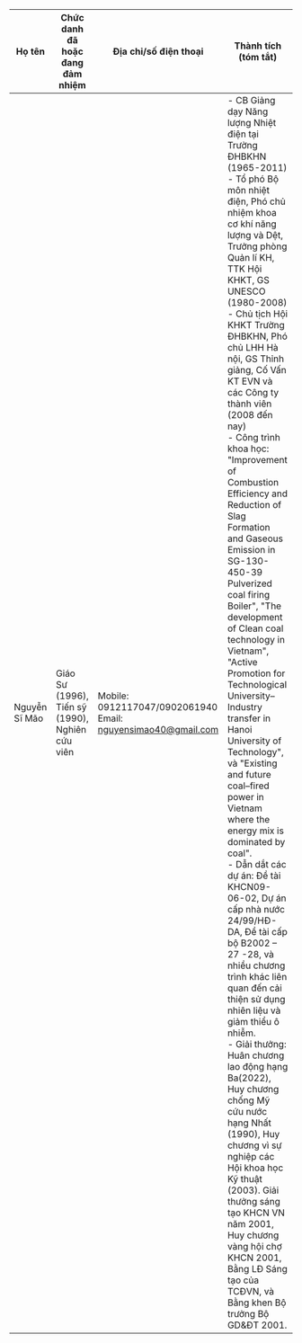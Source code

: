 | Họ tên        | Chức danh đã hoặc đang đảm nhiệm             | Địa chỉ/số điện thoại        | Thành tích (tóm tắt)                                                                                                                                                                                                                                                                                    |
|---------------|---------------------------------------------|------------------------------|-------------------------------------------------------------------------------------------------------------------------------------------------------------------------------------------------------------------------------------------------------------------------------------------------------------------------------------------------------------------|
| Nguyễn Sĩ Mão | Giáo Sư (1996), Tiến sỹ (1990), Nghiên cứu viên | Mobile: 0912117047/0902061940 <br> Email: nguyensimao40@gmail.com | - CB Giảng dạy Năng lượng Nhiệt điện tại Trường ĐHBKHN (1965-2011) <br> - Tổ phó Bộ môn nhiệt điện, Phó chủ nhiệm khoa cơ khí năng lượng và Dệt, Trưởng phòng Quản lí KH, TTK Hội KHKT, GS UNESCO (1980-2008) <br> - Chủ tịch Hội KHKT Trường ĐHBKHN, Phó chủ LHH Hà nội, GS Thỉnh giảng, Cố Vấn KT EVN và các Công ty thành viên (2008 đến nay) <br> - Công trình khoa học: "Improvement of Combustion Efficiency and Reduction of Slag Formation and Gaseous Emission in SG-130-450-39 Pulverized coal firing Boiler", "The development of Clean coal technology in Vietnam", "Active Promotion for Technological University–Industry transfer in Hanoi University of Technology", và "Existing and future coal–fired power in Vietnam where the energy mix is dominated by coal". <br> - Dẫn dắt các dự án: Đề tài KHCN09-06-02, Dự án cấp nhà nước 24/99/HĐ-DA, Đề tài cấp bộ B2002 – 27 -28, và nhiều chương trình khác liên quan đến cải thiện sử dụng nhiên liệu và giảm thiểu ô nhiễm. <br> - Giải thưởng: Huân chương lao động hạng Ba(2022), Huy chương chống Mỹ cứu nước hạng Nhất (1990), Huy chương vì sự nghiệp các Hội khoa học Kỹ thuật (2003). Giải thưởng sáng tạo KHCN VN năm 2001, Huy chương vàng hội chợ KHCN 2001, Bằng LĐ Sáng tạo của TCĐVN, và Bằng khen Bộ trưởng Bộ GD&ĐT 2001. |
